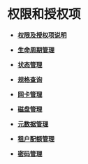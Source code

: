 # 权限和授权项<a name="ZH-CN_TOPIC_0169929479"></a>

-   **[权限及授权项说明](权限及授权项说明.md)**  

-   **[生命周期管理](生命周期管理.md)**  

-   **[状态管理](状态管理.md)**  

-   **[规格查询](规格查询.md)**  

-   **[网卡管理](网卡管理.md)**  

-   **[磁盘管理](磁盘管理.md)**  

-   **[元数据管理](元数据管理.md)**  

-   **[租户配额管理](租户配额管理.md)**  

-   **[密码管理](密码管理.md)**  



